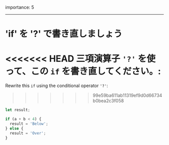 importance: 5

---

# 'if' を '?' で書き直しましょう

<<<<<<< HEAD
三項演算子 `'?'` を使って、この `if` を書き直してください。:
=======
Rewrite this `if` using the conditional operator `'?'`:
>>>>>>> 99e59ba611ab11319ef9d0d66734b0bea2c3f058

```js
let result;

if (a + b < 4) {
  result = 'Below';
} else {
  result = 'Over';
}
```
